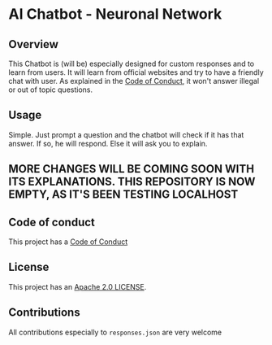 # AI Chatbot - Neuronal Network
## Overview
This Chatbot is (will be) especially designed for custom responses and to learn from users. It will learn from official websites and try to have a friendly chat with user. As explained in the [Code of Conduct](CODE_OF_CONDUCT.md), it won't answer illegal or out of topic questions.
## Usage
Simple. Just prompt a question and the chatbot will check if it has that answer. If so, he will respond. Else it will ask you to explain.

## MORE CHANGES WILL BE COMING SOON WITH ITS EXPLANATIONS. THIS REPOSITORY IS NOW EMPTY, AS IT'S BEEN TESTING LOCALHOST

## Code of conduct
This project has a [Code of Conduct](CODE_OF_CONDUCT.md)

## License
This project has an [Apache 2.0 LICENSE](LICENSE).

## Contributions
All contributions especially to `responses.json` are very welcome
